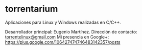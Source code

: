 # torrentarium
Aplicaciones para Linux y Windows realizadas en C/C++.

Desarrollador principal: Eugenio Martínez.
Dirección de contacto: torrentelinux@gmail.com
Mi presencia en Google+: https://plus.google.com/106427474746483142357/posts

